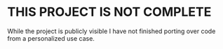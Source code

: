 # THIS PROJECT IS NOT COMPLETE

While the project is publicly visible I have not finished porting over code from a personalized use case.
